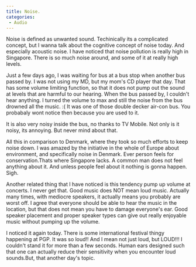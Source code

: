 ```yaml
---
title: Noise.
categories:
 - Audio
---
```


Noise is defined as unwanted sound. Techinically its a complicated concept, but I wanna talk about the cognitive concept of noise today. And especially acoustic noise. I have noticed that noise pollution is really high in Singapore. There is so much noise around, and some of it at really high levels.

Just a few days ago, I was waiting for bus at a bus stop when another bus passed by. I was not using my MD, but my mom's CD player that day. That has some volume limiting function, so that it does not pump out the sound at levels that are harmful to our hearing. When the bus passed by, I couldn't hear anything. I turned the volume to max and still the noise from the bus drowned all the music. :( It was one of those double decker air-con bus. You probabaly wont notice then because you are used to it.

It is also very noisy inside the bus, no thanks to TV Mobile. Not only is it noisy, its annoying. But never mind about that.

All this in comparison to Denmark, where they took so much efforts to keep noise down. I was amazed by the initiative in the whole of Europe about environment, and specifically noise in Denmark. Ever person feels for conservation.Thats where Singapore lacks. A common man does not feel anything about it. And unless people feel about it nothing is gonna happen. Sigh.

Another related thing that I have noticed is this tendency pump up volume at concerts. I never get that. Good music does NOT mean loud music. Actually many times, with mediocre speakers, it actually means you probably are worst off. I agree that everyone should be able to hear the music in the location, but that does not mean you have to damage everyone's ear. Good speaker placement and proper speaker types can give out really enjoyable music without pumping up the volume.

I noticed it again today. There is some international festival thingy happening at PGP. It was so loud!! And I mean not just loud, but LOUD!!! I couldn't stand it for more than a few seconds. Human ears designed such that one can actually reduce their sensitivity when you encounter loud sounds.But, that another day's topic.
